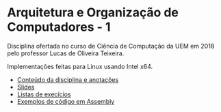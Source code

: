 # Arquitetura e Organização de Computadores - 1

Disciplina ofertada no curso de Ciência de Computação da UEM em 2018 pelo professor Lucas de Oliveira Teixeira.

Implementações feitas para Linux usando Intel x64.

* [Conteúdo da disciplina e anotações](../master/conteudo.md)
* [Slides](/Slides)
* [Listas de execícios](/Listas)
* [Exemplos de código em Assembly](/Codigos%20exemplos)